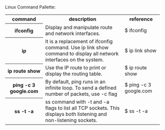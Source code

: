Linux Command Pallette:

<table style="width:100%" >

<tr>
<th>command</th>
<th>description <br /></th>
<th>reference <br /></th>
</tr>

<tr>
<th>ifconfig</th>
<td>Display and manipulate route and network interfaces.<br /></td>
<td>$ ifconfig<br /></td>
</tr>

<tr>
<th>ip</th>
<td>It is a replacement of ifconfig command. Use ip link show command to display all network interfaces on the system.<br /></td>
<td>$ ip link show<br /></td>
</tr>

<tr>
<th>ip route show</th>
<td>Use the IP route to print or display the routing table.<br /></td>
<td>$ ip route show<br /></td>
</tr>

<tr>
<th>ping -c 3 google.com </th>
<td>By default, ping runs in an infinite loop. To send a defined number of packets, use -c flag<br /></td>
<td>$ ping -c 3 google.com <br /></td>
</tr>

<tr>
<th>ss -t -a</th>
<td> ss command with -t and -a flags to list all TCP sockets. This displays both listening and non-listening sockets.<br /></td>
<td>$ ss -t -a<br /></td>
</tr>

</table>
